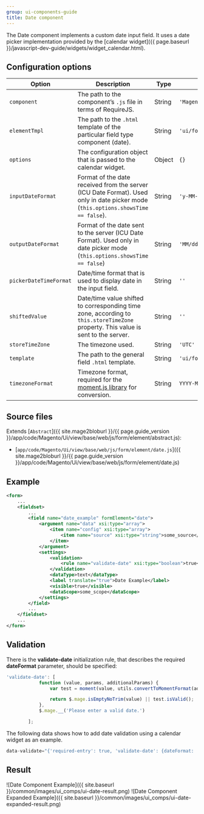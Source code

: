 ```yaml
---
group: ui-components-guide
title: Date component
---
```


The Date component implements a custom date input field. It uses a date picker implementation provided by the [calendar widget]({{ page.baseurl }}/javascript-dev-guide/widgets/widget_calendar.html).

## Configuration options

| Option | Description | Type | Default |
| --- | --- | --- | --- |
| `component` | The path to the component’s `.js` file in terms of RequireJS. | String | `'Magento_Ui/js/form/element/date'` |
| `elementTmpl` | The path to the `.html` template of the particular field type component (date). | String | `'ui/form/element/date'` |
| `options` | The configuration object that is passed to the calendar widget. | Object | `{}` |
| `inputDateFormat` | Format of the date received from the server (ICU Date Format). Used only in date picker mode (`this.options.showsTime == false`). | String | `'y-MM-dd'` |
| `outputDateFormat` | Format of the date sent to the server (ICU Date Format). Used only in date picker mode (`this.options.showsTime == false`) | String | `'MM/dd/y'` |
| `pickerDateTimeFormat` | Date/time format that is used to display date in the input field. | String | `''` |
| `shiftedValue` | Date/time value shifted to corresponding time zone, according to `this.storeTimeZone` property. This value is sent to the server. | String | `''` |
| `storeTimeZone` | The timezone used. | String | `'UTC'` |
| `template` | The path to the general field `.html` template. | String | `'ui/form/field'` |
| `timezoneFormat` | Timezone format, required for the [moment.js library](https://momentjs.com/) for conversion. | String | `YYYY-MM-DD HH:mm` |

## Source files

Extends [`Abstract`]({{ site.mage2bloburl }}/{{ page.guide_version }}/app/code/Magento/Ui/view/base/web/js/form/element/abstract.js):

-  [`app/code/Magento/Ui/view/base/web/js/form/element/date.js`]({{ site.mage2bloburl }}/{{ page.guide_version }}/app/code/Magento/Ui/view/base/web/js/form/element/date.js)

## Example

```xml
<form>
    ...
    <fieldset>
        ...
        <field name="date_example" formElement="date">
            <argument name="data" xsi:type="array">
                <item name="config" xsi:type="array">
                    <item name="source" xsi:type="string">some_source</item>
                </item>
            </argument>
            <settings>
                <validation>
                    <rule name="validate-date" xsi:type="boolean">true</rule>
                </validation>
                <dataType>text</dataType>
                <label translate="true">Date Example</label>
                <visible>true</visible>
                <dataScope>some_scope</dataScope>
            </settings>
        </field>
        ...
    </fieldset>
    ...
</form>
```

## Validation

There is the **validate-date** initialization rule, that describes the required **dateFormat** parameter, should be specified:

```javascript
'validate-date': [
            function (value, params, additionalParams) {
                var test = moment(value, utils.convertToMomentFormat(additionalParams.dateFormat));

                return $.mage.isEmptyNoTrim(value) || test.isValid();
            },
            $.mage.__('Please enter a valid date.')

        ];
```

The following data shows how to add date validation using a calendar widget as an example.

```javascript
data-validate="{'required-entry': true, 'validate-date': {dateFormat: 'MM/dd/Y'}}"
```

## Result

![Date Component Example]({{ site.baseurl }}/common/images/ui_comps/ui-date-result.png)
![Date Component Expanded Example]({{ site.baseurl }}/common/images/ui_comps/ui-date-expanded-result.png)
